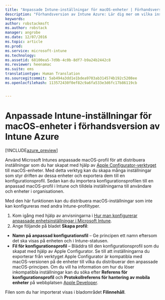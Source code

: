 ```yaml
---
title: "Anpassade Intune-inställningar för macOS-enheter | Förhandsversion av Intune Azure | Microsoft Docs"
description: "Förhandsversion av Intune Azure: Lär dig mer om vilka inställningar du kan använda i en anpassad macOS-profil."
keywords: 
author: robstackmsft
ms.author: robstack
manager: angrobe
ms.date: 12/07/2016
ms.topic: article
ms.prod: 
ms.service: microsoft-intune
ms.technology: 
ms.assetid: 68100ea5-7d9b-4c0b-8df7-b9a24b2442c8
ms.reviewer: heenamac
ms.suite: ems
translationtype: Human Translation
ms.sourcegitcommit: 5ab494a3dd1e1bdea9703ab314574b192c5208ee
ms.openlocfilehash: 113572430f0ef82c9a6fa533e3d6fc17b86119cb


---
```


# <a name="custom-settings-for-macos-devices-in-intune-azure-preview"></a>Anpassade Intune-inställningar för macOS-enheter i förhandsversion av Intune Azure

[!INCLUDE[azure_preview](../includes/azure_preview.md)]

Använd Microsoft Intunes anpassade macOS-profil för att distribuera inställningar som du har skapat med hjälp av [Apple Configurator-verktyget](https://itunes.apple.com/app/apple-configurator-2/id1037126344?mt=12) till macOS-enheter. Med detta verktyg kan du skapa många inställningar som styr driften av dessa enheter och exportera dem till en konfigurationsprofil. Sedan kan du importera konfigurationsprofilen till en anpassad macOS-profil i Intune och tilldela inställningarna till användare och enheter i organisationen.

Med den här funktionen kan du distribuera macOS-inställningar som inte kan konfigureras med andra Intune-profiltyper.


1. Kom igång med hjälp av anvisningarna i [Hur man konfigurerar anpassade enhetsinställningar i Microsoft Intune](how-to-configure-custom-settings.md).
2. Ange följande på bladet **Skapa profil**:

- **Namn på anpassad konfigurationsfil** – Ge principen ett namn eftersom det ska visas på enheten och i Intune-statusen.
- **Fil för konfigurationsprofil** – Bläddra till den konfigurationsprofil som du skapat med hjälp av Apple Configurator.
Se till att inställningarna du exporterar från verktyget Apple Configurator är kompatibla med macOS-versionen på de enheter till vilka du distribuerar den anpassade macOS-principen. Om du vill ha information om hur du löser inkompatibla inställningar kan du söka efter **Referens för konfigurationsprofil** och **Protokollreferens för hantering av mobila enheter** på webbplatsen [Apple Developer](https://developer.apple.com/).

Filen som du har importerat visas i bladområdet **Filinnehåll**.



<!--HONumber=Feb17_HO1-->


